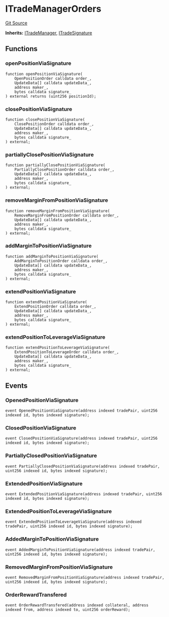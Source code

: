 # ITradeManagerOrders
[Git Source](https://github.com/solidant/unlimited-contracts/blob/06933827b140eb30ab8723aa85a9cdce2333525a/src/interfaces/ITradeManagerOrders.sol)

**Inherits:**
[ITradeManager](/src/interfaces/ITradeManager.sol/contract.ITradeManager.md), [ITradeSignature](/src/interfaces/ITradeSignature.sol/contract.ITradeSignature.md)


## Functions
### openPositionViaSignature


```solidity
function openPositionViaSignature(
    OpenPositionOrder calldata order_,
    UpdateData[] calldata updateData_,
    address maker_,
    bytes calldata signature_
) external returns (uint256 positionId);
```

### closePositionViaSignature


```solidity
function closePositionViaSignature(
    ClosePositionOrder calldata order_,
    UpdateData[] calldata updateData_,
    address maker_,
    bytes calldata signature_
) external;
```

### partiallyClosePositionViaSignature


```solidity
function partiallyClosePositionViaSignature(
    PartiallyClosePositionOrder calldata order_,
    UpdateData[] calldata updateData_,
    address maker_,
    bytes calldata signature_
) external;
```

### removeMarginFromPositionViaSignature


```solidity
function removeMarginFromPositionViaSignature(
    RemoveMarginFromPositionOrder calldata order_,
    UpdateData[] calldata updateData_,
    address maker_,
    bytes calldata signature_
) external;
```

### addMarginToPositionViaSignature


```solidity
function addMarginToPositionViaSignature(
    AddMarginToPositionOrder calldata order_,
    UpdateData[] calldata updateData_,
    address maker_,
    bytes calldata signature_
) external;
```

### extendPositionViaSignature


```solidity
function extendPositionViaSignature(
    ExtendPositionOrder calldata order_,
    UpdateData[] calldata updateData_,
    address maker_,
    bytes calldata signature_
) external;
```

### extendPositionToLeverageViaSignature


```solidity
function extendPositionToLeverageViaSignature(
    ExtendPositionToLeverageOrder calldata order_,
    UpdateData[] calldata updateData_,
    address maker_,
    bytes calldata signature_
) external;
```

## Events
### OpenedPositionViaSignature

```solidity
event OpenedPositionViaSignature(address indexed tradePair, uint256 indexed id, bytes indexed signature);
```

### ClosedPositionViaSignature

```solidity
event ClosedPositionViaSignature(address indexed tradePair, uint256 indexed id, bytes indexed signature);
```

### PartiallyClosedPositionViaSignature

```solidity
event PartiallyClosedPositionViaSignature(address indexed tradePair, uint256 indexed id, bytes indexed signature);
```

### ExtendedPositionViaSignature

```solidity
event ExtendedPositionViaSignature(address indexed tradePair, uint256 indexed id, bytes indexed signature);
```

### ExtendedPositionToLeverageViaSignature

```solidity
event ExtendedPositionToLeverageViaSignature(address indexed tradePair, uint256 indexed id, bytes indexed signature);
```

### AddedMarginToPositionViaSignature

```solidity
event AddedMarginToPositionViaSignature(address indexed tradePair, uint256 indexed id, bytes indexed signature);
```

### RemovedMarginFromPositionViaSignature

```solidity
event RemovedMarginFromPositionViaSignature(address indexed tradePair, uint256 indexed id, bytes indexed signature);
```

### OrderRewardTransfered

```solidity
event OrderRewardTransfered(address indexed collateral, address indexed from, address indexed to, uint256 orderReward);
```

